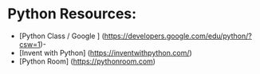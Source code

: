 # Python Resources:
* [Python Class / Google ] (https://developers.google.com/edu/python/?csw=1)- 
* [Invent with Python] (https://inventwithpython.com/)
* [Python Room] (https://pythonroom.com)


